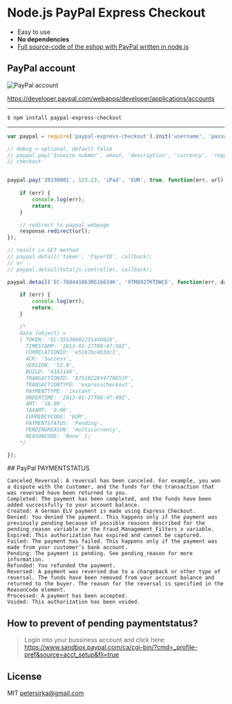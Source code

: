 Node.js PayPal Express Checkout
==================================================

* Easy to use
* __No dependencies__
* [Full source-code of the eshop with PayPal written in node.js](http://www.totaljs.com/eshop/)

PayPal account
--------------

![PayPal account](http://www.totaljs.com/exports/paypal-info.jpg)

<https://developer.paypal.com/webapps/developer/applications/accounts>

***

```text
$ npm install paypal-express-checkout
```

***

```javascript
var paypal = require('paypal-express-checkout').init('username', 'password', 'signature', 'return url', 'cancel url', [debug]);

// debug = optional, default false
// paypal.pay('Invoice nubmer', amout, 'description', 'currency', 'requireAddress', callback);
// checkout


paypal.pay('20130001', 123.23, 'iPad', 'EUR', true, function(err, url) {
	
	if (err) {
		console.log(err);
		return;
	}

	// redirect to paypal webpage
	response.redirect(url);
});

// result in GET method
// paypal.detail('token', 'PayerID', callback);
// or
// paypal.detail(totaljs.controller, callback);

paypal.detail('EC-788441863R616634K', '9TM892TKTDWCE', function(err, data, invoiceNumber, price) {
	
	if (err) {
		console.log(err);
		return;
	}

	/*
	data (object) =
	{ TOKEN: 'EC-35S39602J3144082X',
	  TIMESTAMP: '2013-01-27T08:47:50Z',
	  CORRELATIONID: 'e51b76c4b3dc1',
	  ACK: 'Success',
	  VERSION: '52.0',
	  BUILD: '4181146',
	  TRANSACTIONID: '87S10228Y4778651P',
	  TRANSACTIONTYPE: 'expresscheckout',
	  PAYMENTTYPE: 'instant',
	  ORDERTIME: '2013-01-27T08:47:49Z',
	  AMT: '10.00',
	  TAXAMT: '0.00',
	  CURRENCYCODE: 'EUR',
	  PAYMENTSTATUS: 'Pending',
	  PENDINGREASON: 'multicurrency',
	  REASONCODE: 'None' };
	*/

});

```

## PayPal PAYMENTSTATUS

```
Canceled_Reversal: A reversal has been canceled. For example, you won a dispute with the customer, and the funds for the transaction that was reversed have been returned to you.
Completed: The payment has been completed, and the funds have been added successfully to your account balance.
Created: A German ELV payment is made using Express Checkout.
Denied: You denied the payment. This happens only if the payment was previously pending because of possible reasons described for the pending_reason variable or the Fraud_Management_Filters_x variable.
Expired: This authorization has expired and cannot be captured.
Failed: The payment has failed. This happens only if the payment was made from your customer’s bank account.
Pending: The payment is pending. See pending_reason for more information.
Refunded: You refunded the payment.
Reversed: A payment was reversed due to a chargeback or other type of reversal. The funds have been removed from your account balance and returned to the buyer. The reason for the reversal is specified in the ReasonCode element.
Processed: A payment has been accepted.
Voided: This authorization has been voided.
```

## How to prevent of pending paymentstatus?

> Login into your bussiness account and click here: https://www.sandbox.paypal.com/ca/cgi-bin/?cmd=_profile-pref&source=acct_setup&fli=true

## License

MIT
<petersirka@gmail.com>
